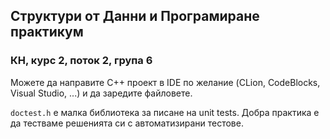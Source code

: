 ## Структури от Данни и Програмиране практикум
### КН, курс 2, поток 2, група 6

Можете да направите C++ проект в IDE по желание (CLion, CodeBlocks, Visual Studio, ...) и да заредите файловете.

`doctest.h` е малка библиотека за писане на unit tests. Добра практика е да тестваме решенията си с автоматизирани тестове.
